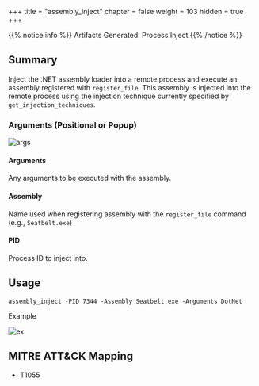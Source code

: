 +++
title = "assembly_inject"
chapter = false
weight = 103
hidden = true
+++

{{% notice info %}}
Artifacts Generated: Process Inject
{{% /notice %}}

## Summary

Inject the .NET assembly loader into a remote process and execute an assembly registered with `register_file`. This assembly is injected into the remote process using the injection technique currently specified by `get_injection_techniques`.

### Arguments (Positional or Popup)

![args](../images/assembly_inject.png)

#### Arguments
Any arguments to be executed with the assembly.

#### Assembly
Name used when registering assembly with the `register_file` command (e.g., `Seatbelt.exe`)

#### PID
Process ID to inject into.

## Usage
```
assembly_inject -PID 7344 -Assembly Seatbelt.exe -Arguments DotNet
```

Example

![ex](../images/assembly_inject_resp.png)

## MITRE ATT&CK Mapping

- T1055